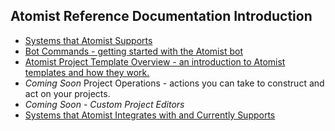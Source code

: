 ## Atomist Reference Documentation Introduction

* [Systems that Atomist Supports](current-system-integrations.md)
* [Bot Commands - getting started with the Atomist bot](bot-commands.md)
* [Atomist Project Template Overview - an introduction to Atomist templates and how they work.](project-templates/project-templates-overview.md)
* *Coming Soon* Project Operations - actions you can take to construct and act on your projects.
* *Coming Soon* - *Custom Project Editors*
* [Systems that Atomist Integrates with and Currently Supports](current-system-integrations.md)